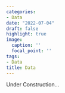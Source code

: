 ```yaml
---
categories:
- Data
date: "2022-07-04"
draft: false
highlight: true
image:
  caption: ''
  focal_point: ''
tags:
- Data
title: Data
---
```


Under Construction...
